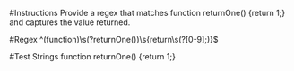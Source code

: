 #Instructions
Provide a regex that matches function returnOne() {return 1;} and captures the value returned.

#Regex
^(function)\s(?<fName>returnOne\(\))\s\{return\s(?<returnvalue>[0-9];)\}$


#Test Strings
function returnOne() {return 1;} 
